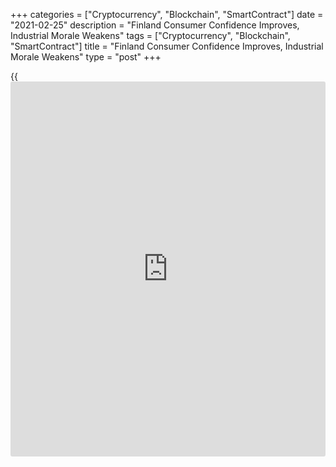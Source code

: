 +++
categories = ["Cryptocurrency", "Blockchain", "SmartContract"]
date = "2021-02-25"
description = "Finland Consumer Confidence Improves, Industrial Morale Weakens"
tags = ["Cryptocurrency", "Blockchain", "SmartContract"]
title = "Finland Consumer Confidence Improves, Industrial Morale Weakens"
type = "post"
+++

{{<iframe id="large-banner" src="https://www.bounty.group/#slide=14.0" width="100%" height="600" scrolling="no" style="border: 0px solid rgb(216, 221, 230); border-radius: 3px;">}}

Finland's consumer confidence improved and industrial morale declined in
February, separate survey results showed on Thursday.

The consumer sentiment index rose to -0.8 in February from -0.9 in
January, Statistics Finland said.

Among the four components, households' expectations of their own
[economy][1] at present weakened in February, while all the other
components increased.

The data was collected from 994 persons between February 1 and 16.

Data from the Confederation of Finnish Industries showed that the
manufacturing confidence index fell three points to -3 in February from
0 in January. The reading was below the long-term average of +1.

The construction confidence indicator decreased to -23 in February from
-19 in January. The reading was weaker than its long-term average of -7.

The service sector confidence indicator remained unchanged at -4 in
February.

The retail trade confidence gained two points to -1 in February, which
was above the long-term average of -1.

For comments and feedback [contact](https://www.playgroundfx.com/contact/): editorial@rtt[news](https://www.letsplayfx.com/blog/forex-news-website/).com

[Economic News][1]

 **What parts of the world are seeing the best (and worst) economic
performances lately? Click[here][2] to check out our [Econ Scorecard][2]
and find out! See up-to-the-moment [ranking](https://www.playgroundfx.com/blog/crypto-exchange-ranking/)s for the best and worst
performers in [GDP][3], [unemployment rate][4], [inflation][5] and much
more.**

   1. www.rtt[news](https://www.letsplayfx.com/blog/forex-news-website/).com/Content/EconomicNews.aspx
   2. www.rtt[news](https://www.letsplayfx.com/blog/forex-news-website/).com/economic-scorecard/world-rank/PPI/highest-performance.aspx
   3. www.rtt[news](https://www.letsplayfx.com/blog/forex-news-website/).com/economic-scorecard/world-rank/GDP/highest-performance.aspx
   4. www.rtt[news](https://www.letsplayfx.com/blog/forex-news-website/).com/economic-scorecard/world-rank/unemployment-rate/lowest-performance.aspx
   5. www.rtt[news](https://www.letsplayfx.com/blog/forex-news-website/).com/economic-scorecard/world-rank/CPI/highest-performance.aspx